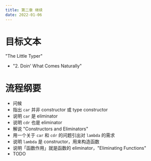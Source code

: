 ```yaml
---
title: 第二章 继续
date: 2022-01-06
---
```


# 目标文本

"The Little Typer"

- "2. Doin' What Comes Naturally"

# 流程纲要

- 问候
- 指出 `car` 并非 constructor 或 type constructor
- 说明 `car` 是 eliminator
- 说明 `cdr` 也是 eliminator
- 解说 "Constructors and Eliminators"
- 用一个关于 `car` 和 `cdr` 的问题引出对 `lambda` 的需求
- 说明 `lambda` 是 constructor，用来构造函数
- 说明「函数作用」就是函数的 eliminator，"Eliminating Functions"
- TODO
